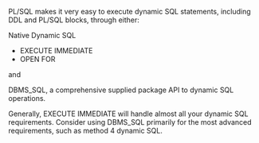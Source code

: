 PL/SQL makes it very easy to execute dynamic SQL statements, including DDL and PL/SQL blocks, through either:

Native Dynamic SQL
* EXECUTE IMMEDIATE
* OPEN FOR

and

DBMS_SQL, a comprehensive supplied package API to dynamic SQL operations. 

Generally, EXECUTE IMMEDIATE will handle almost all your dynamic SQL requirements. Consider using DBMS_SQL primarily for the most advanced requirements, such as method 4 dynamic SQL.
